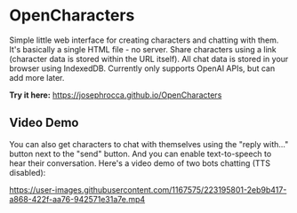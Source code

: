 # OpenCharacters
Simple little web interface for creating characters and chatting with them. It's basically a single HTML file - no server. Share characters using a link (character data is stored within the URL itself). All chat data is stored in your browser using IndexedDB. Currently only supports OpenAI APIs, but can add more later.

**Try it here:** https://josephrocca.github.io/OpenCharacters

## Video Demo

You can also get characters to chat with themselves using the "reply with..." button next to the "send" button. And you can enable text-to-speech to hear their conversation. Here's a video demo of two bots chatting (TTS disabled):


https://user-images.githubusercontent.com/1167575/223195801-2eb9b417-a868-422f-aa76-942571e31a7e.mp4

